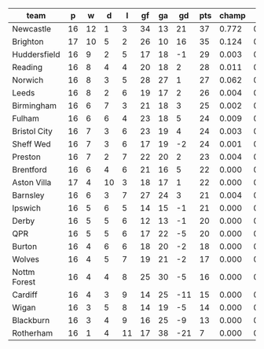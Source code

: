 |     team     | p  | w  | d  | l  | gf | ga | gd  | pts | champ | top2  | top3  | top4  |  5-7  | bot4  | bot3  | bot2  |
|--------------|----|----|----|----|----|----|-----|-----|-------|-------|-------|-------|-------|-------|-------|-------|
| Newcastle    | 16 | 12 |  1 |  3 | 34 | 13 |  21 |  37 | 0.772 | 0.923 | 0.969 | 0.987 | 0.011 | 0.000 | 0.000 | 0.000|
| Brighton     | 17 | 10 |  5 |  2 | 26 | 10 |  16 |  35 | 0.124 | 0.478 | 0.684 | 0.797 | 0.142 | 0.000 | 0.000 | 0.000|
| Huddersfield | 16 |  9 |  2 |  5 | 17 | 18 |  -1 |  29 | 0.003 | 0.024 | 0.069 | 0.136 | 0.232 | 0.016 | 0.008 | 0.003|
| Reading      | 16 |  8 |  4 |  4 | 20 | 18 |   2 |  28 | 0.011 | 0.071 | 0.168 | 0.283 | 0.296 | 0.005 | 0.002 | 0.001|
| Norwich      | 16 |  8 |  3 |  5 | 28 | 27 |   1 |  27 | 0.062 | 0.285 | 0.502 | 0.646 | 0.213 | 0.001 | 0.000 | 0.000|
| Leeds        | 16 |  8 |  2 |  6 | 19 | 17 |   2 |  26 | 0.004 | 0.022 | 0.064 | 0.123 | 0.225 | 0.018 | 0.009 | 0.004|
| Birmingham   | 16 |  6 |  7 |  3 | 21 | 18 |   3 |  25 | 0.002 | 0.017 | 0.050 | 0.094 | 0.195 | 0.029 | 0.012 | 0.006|
| Fulham       | 16 |  6 |  6 |  4 | 23 | 18 |   5 |  24 | 0.009 | 0.065 | 0.156 | 0.268 | 0.295 | 0.007 | 0.004 | 0.001|
| Bristol City | 16 |  7 |  3 |  6 | 23 | 19 |   4 |  24 | 0.003 | 0.026 | 0.075 | 0.141 | 0.232 | 0.018 | 0.010 | 0.003|
| Sheff Wed    | 16 |  7 |  3 |  6 | 17 | 19 |  -2 |  24 | 0.001 | 0.007 | 0.021 | 0.051 | 0.133 | 0.057 | 0.030 | 0.015|
| Preston      | 16 |  7 |  2 |  7 | 22 | 20 |   2 |  23 | 0.004 | 0.027 | 0.075 | 0.140 | 0.241 | 0.018 | 0.009 | 0.004|
| Brentford    | 16 |  6 |  4 |  6 | 21 | 16 |   5 |  22 | 0.000 | 0.006 | 0.018 | 0.039 | 0.105 | 0.082 | 0.050 | 0.025|
| Aston Villa  | 17 |  4 | 10 |  3 | 18 | 17 |   1 |  22 | 0.000 | 0.005 | 0.014 | 0.033 | 0.099 | 0.080 | 0.049 | 0.025|
| Barnsley     | 16 |  6 |  3 |  7 | 27 | 24 |   3 |  21 | 0.004 | 0.039 | 0.103 | 0.183 | 0.263 | 0.016 | 0.007 | 0.003|
| Ipswich      | 16 |  5 |  6 |  5 | 14 | 15 |  -1 |  21 | 0.000 | 0.000 | 0.003 | 0.008 | 0.033 | 0.235 | 0.157 | 0.084|
| Derby        | 16 |  5 |  5 |  6 | 12 | 13 |  -1 |  20 | 0.000 | 0.001 | 0.003 | 0.009 | 0.037 | 0.234 | 0.158 | 0.083|
| QPR          | 16 |  5 |  5 |  6 | 17 | 22 |  -5 |  20 | 0.000 | 0.002 | 0.009 | 0.021 | 0.076 | 0.128 | 0.079 | 0.039|
| Burton       | 16 |  4 |  6 |  6 | 18 | 20 |  -2 |  18 | 0.000 | 0.002 | 0.006 | 0.015 | 0.049 | 0.179 | 0.117 | 0.061|
| Wolves       | 16 |  4 |  5 |  7 | 19 | 21 |  -2 |  17 | 0.000 | 0.001 | 0.002 | 0.007 | 0.032 | 0.256 | 0.170 | 0.098|
| Nottm Forest | 16 |  4 |  4 |  8 | 25 | 30 |  -5 |  16 | 0.000 | 0.002 | 0.009 | 0.020 | 0.071 | 0.151 | 0.095 | 0.048|
| Cardiff      | 16 |  4 |  3 |  9 | 14 | 25 | -11 |  15 | 0.000 | 0.000 | 0.001 | 0.002 | 0.012 | 0.446 | 0.332 | 0.210|
| Wigan        | 16 |  3 |  5 |  8 | 14 | 19 |  -5 |  14 | 0.000 | 0.000 | 0.000 | 0.000 | 0.003 | 0.659 | 0.543 | 0.398|
| Blackburn    | 16 |  3 |  4 |  9 | 16 | 25 |  -9 |  13 | 0.000 | 0.000 | 0.000 | 0.000 | 0.005 | 0.566 | 0.444 | 0.303|
| Rotherham    | 16 |  1 |  4 | 11 | 17 | 38 | -21 |   7 | 0.000 | 0.000 | 0.000 | 0.000 | 0.001 | 0.800 | 0.714 | 0.586|
